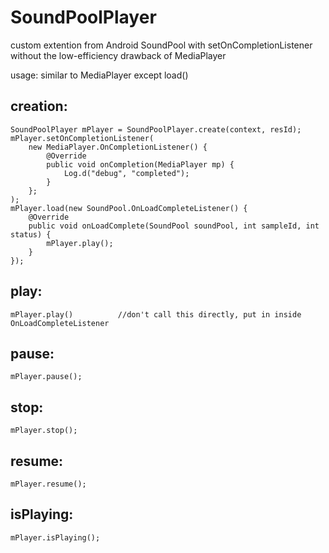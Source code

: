 # SoundPoolPlayer
custom extention from Android SoundPool with setOnCompletionListener without the low-efficiency drawback of MediaPlayer

usage: similar to MediaPlayer except load()

## creation:

	SoundPoolPlayer mPlayer = SoundPoolPlayer.create(context, resId);
	mPlayer.setOnCompletionListener(
		new MediaPlayer.OnCompletionListener() {
	        @Override
	        public void onCompletion(MediaPlayer mp) {
	        	Log.d("debug", "completed");
	        }
		};
	);
	mPlayer.load(new SoundPool.OnLoadCompleteListener() {
		@Override
		public void onLoadComplete(SoundPool soundPool, int sampleId, int status) {
			mPlayer.play();
		}
	});

## play:

    mPlayer.play()          //don't call this directly, put in inside OnLoadCompleteListener

## pause:

    mPlayer.pause();

## stop:

    mPlayer.stop();

## resume:

    mPlayer.resume();

## isPlaying:

    mPlayer.isPlaying();

